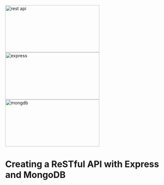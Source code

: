 <img src="http://b2evolution.net/media/blogs/man/quick-uploads/p360581/restful_api.jpg?mtime=1448389737" alt="rest api" height="150" width="300">
<img src="https://camo.githubusercontent.com/fc61dcbdb7a6e49d3adecc12194b24ab20dfa25b/68747470733a2f2f692e636c6f756475702e636f6d2f7a6659366c4c376546612d3330303078333030302e706e67" alt="express" height="150" width="300">
<img src="https://cdn4.iconfinder.com/data/icons/logos-3/512/mongodb-2-512.png" alt="mongdb" height="150" width="300">
<h1>Creating a ReSTful API with Express and MongoDB</h1>
